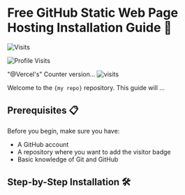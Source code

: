 # Free GitHub Static Web Page Hosting Installation Guide 🚀

![Visits](https://img.shields.io/badge/Visits-407-blue)

![Profile Visits](https://img.shields.io/endpoint?url=https://yasinkalkan.com/api/githubvisitorstats/track/?user=user456-ux)

"@Vercel's" Counter version...
![visits](https://visit-counter.vercel.app/counter.png?page=&s=40&c=00ff00&bg=00000000&no=2&ff=digi&tb=&ta=)


Welcome to the `{my repo}` repository. This guide will ...

## Prerequisites 📋

Before you begin, make sure you have:

- A GitHub account
- A repository where you want to add the visitor badge
- Basic knowledge of Git and GitHub

## Step-by-Step Installation 🛠️

